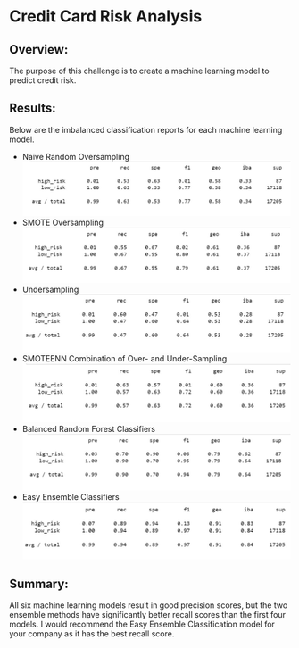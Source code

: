 # Credit Card Risk Analysis
## Overview:
The purpose of this challenge is to create a machine learning model to predict credit risk.
## Results: 
Below are the imbalanced classification reports for each machine learning model.
- Naive Random Oversampling
![Naive Random Oversampling Results](https://github.com/MeganSpeaks/Credit_Risk_Analysis/blob/main/naive_random_oversampling.jpg)
- SMOTE Oversampling
![SMOTE Oversampling Results](https://github.com/MeganSpeaks/Credit_Risk_Analysis/blob/main/SMOTE_oversampling.jpg)
- Undersampling
![Undersampling Results](https://github.com/MeganSpeaks/Credit_Risk_Analysis/blob/main/undersampling.jpg)
- SMOTEENN Combination of Over- and Under-Sampling
![SMOTEENN Combination Results](https://github.com/MeganSpeaks/Credit_Risk_Analysis/blob/main/SMOTEENN.jpg)
- Balanced Random Forest Classifiers
![Balanced Random Forest Classifiers Results](https://github.com/MeganSpeaks/Credit_Risk_Analysis/blob/main/balanced_random_forest.jpg)
- Easy Ensemble Classifiers
![Easy Ensemble Classifiers Results](https://github.com/MeganSpeaks/Credit_Risk_Analysis/blob/main/easy_ensemble.jpg)
## Summary:
All six machine learning models result in good precision scores, but the two ensemble methods have significantly better recall scores than the first four models.  I would recommend the Easy Ensemble Classification model for your company as it has the best recall score.
